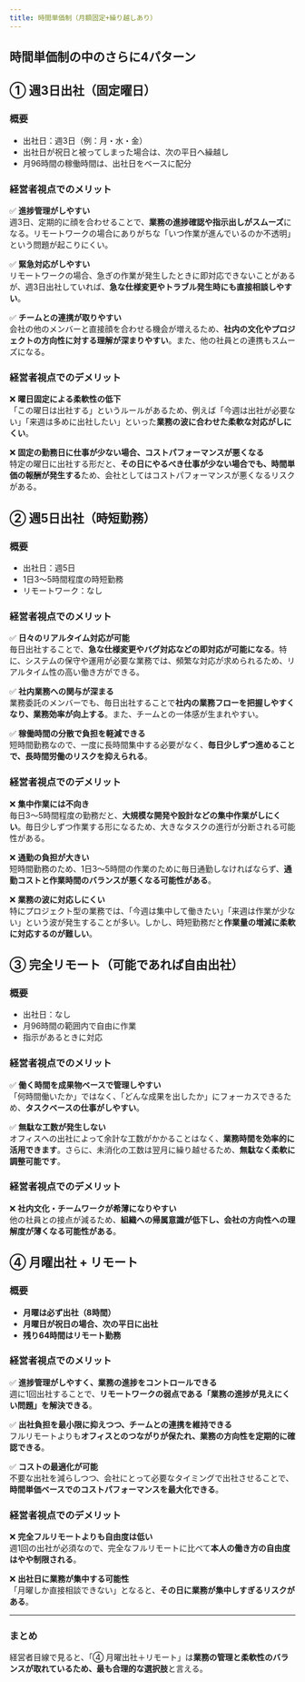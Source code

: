 ```yaml
---
title: 時間単価制（月額固定+繰り越しあり）
---
```


## **時間単価制の中のさらに4パターン**

## **① 週3日出社（固定曜日）**
### **概要**
- 出社日：週3日（例：月・水・金）
- 出社日が祝日と被ってしまった場合は、次の平日へ繰越し
- 月96時間の稼働時間は、出社日をベースに配分

### **経営者視点でのメリット**
✅ **進捗管理がしやすい**  
週3日、定期的に顔を合わせることで、**業務の進捗確認や指示出しがスムーズ**になる。リモートワークの場合にありがちな「いつ作業が進んでいるのか不透明」という問題が起こりにくい。  

✅ **緊急対応がしやすい**  
リモートワークの場合、急ぎの作業が発生したときに即対応できないことがあるが、週3日出社していれば、**急な仕様変更やトラブル発生時にも直接相談しやすい**。  

✅ **チームとの連携が取りやすい**  
会社の他のメンバーと直接顔を合わせる機会が増えるため、**社内の文化やプロジェクトの方向性に対する理解が深まりやすい**。また、他の社員との連携もスムーズになる。  

### **経営者視点でのデメリット** 
❌ **曜日固定による柔軟性の低下**  
「この曜日は出社する」というルールがあるため、例えば「今週は出社が必要ない」「来週は多めに出社したい」といった**業務の波に合わせた柔軟な対応がしにくい**。  

❌ **固定の勤務日に仕事が少ない場合、コストパフォーマンスが悪くなる**  
特定の曜日に出社する形だと、**その日にやるべき仕事が少ない場合でも、時間単価の報酬が発生する**ため、会社としてはコストパフォーマンスが悪くなるリスクがある。  

## **② 週5日出社（時短勤務）**
### **概要**
- 出社日：週5日  
- 1日3～5時間程度の時短勤務  
- リモートワーク：なし  

### **経営者視点でのメリット**
✅ **日々のリアルタイム対応が可能**  
毎日出社することで、**急な仕様変更やバグ対応などの即対応が可能になる**。特に、システムの保守や運用が必要な業務では、頻繁な対応が求められるため、リアルタイム性の高い働き方ができる。  

✅ **社内業務への関与が深まる**  
業務委託のメンバーでも、毎日出社することで**社内の業務フローを把握しやすくなり、業務効率が向上する**。また、チームとの一体感が生まれやすい。  

✅ **稼働時間の分散で負担を軽減できる**  
短時間勤務なので、一度に長時間集中する必要がなく、**毎日少しずつ進めることで、長時間労働のリスクを抑えられる**。  

### **経営者視点でのデメリット**
❌ **集中作業には不向き**  
毎日3〜5時間程度の勤務だと、**大規模な開発や設計などの集中作業がしにくい**。毎日少しずつ作業する形になるため、大きなタスクの進行が分断される可能性がある。  

❌ **通勤の負担が大きい**  
短時間勤務のため、1日3〜5時間の作業のために毎日通勤しなければならず、**通勤コストと作業時間のバランスが悪くなる可能性がある**。  

❌ **業務の波に対応しにくい**  
特にプロジェクト型の業務では、「今週は集中して働きたい」「来週は作業が少ない」という波が発生することが多い。しかし、時短勤務だと**作業量の増減に柔軟に対応するのが難しい**。  


## **③ 完全リモート（可能であれば自由出社）**
### **概要**
- 出社日：なし  
- 月96時間の範囲内で自由に作業  
- 指示があるときに対応  

### **経営者視点でのメリット** 
✅ **働く時間を成果物ベースで管理しやすい**  
「何時間働いたか」ではなく、「どんな成果を出したか」にフォーカスできるため、**タスクベースの仕事がしやすい**。  

✅ **無駄な工数が発生しない**  
オフィスへの出社によって余計な工数がかかることはなく、**業務時間を効率的に活用できます**。さらに、未消化の工数は翌月に繰り越せるため、**無駄なく柔軟に調整可能です**。 

### **経営者視点でのデメリット**
❌ **社内文化・チームワークが希薄になりやすい**  
他の社員との接点が減るため、**組織への帰属意識が低下し、会社の方向性への理解度が薄くなる可能性がある**。  

## **④ 月曜出社 + リモート**
### **概要**
- **月曜は必ず出社（8時間）**  
- **月曜日が祝日の場合、次の平日に出社**  
- **残り64時間はリモート勤務**  

### **経営者視点でのメリット**
✅ **進捗管理がしやすく、業務の進捗をコントロールできる**  
週に1回出社することで、**リモートワークの弱点である「業務の進捗が見えにくい問題」を解決できる**。  

✅ **出社負担を最小限に抑えつつ、チームとの連携を維持できる**  
フルリモートよりも**オフィスとのつながりが保たれ、業務の方向性を定期的に確認できる**。  

✅ **コストの最適化が可能**  
不要な出社を減らしつつ、会社にとって必要なタイミングで出社させることで、**時間単価ベースでのコストパフォーマンスを最大化できる**。  

### **経営者視点でのデメリット**
❌ **完全フルリモートよりも自由度は低い**  
週1回の出社が必須なので、完全なフルリモートに比べて**本人の働き方の自由度はやや制限される**。  

❌ **出社日に業務が集中する可能性**  
「月曜しか直接相談できない」となると、**その日に業務が集中しすぎるリスクがある**。  

---

### **まとめ**
経営者目線で見ると、「④ 月曜出社＋リモート」は**業務の管理と柔軟性のバランスが取れているため、最も合理的な選択肢**と言える。